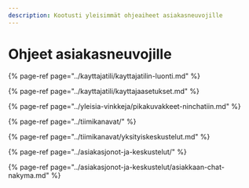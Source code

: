 ```yaml
---
description: Kootusti yleisimmät ohjeaiheet asiakasneuvojille
---
```


# Ohjeet asiakasneuvojille

{% page-ref page="../kayttajatili/kayttajatilin-luonti.md" %}

{% page-ref page="../kayttajatili/kayttajaasetukset.md" %}

{% page-ref page="../yleisia-vinkkeja/pikakuvakkeet-ninchatiin.md" %}

{% page-ref page="../tiimikanavat/" %}

{% page-ref page="../tiimikanavat/yksityiskeskustelut.md" %}

{% page-ref page="../asiakasjonot-ja-keskustelut/" %}

{% page-ref page="../asiakasjonot-ja-keskustelut/asiakkaan-chat-nakyma.md" %}

